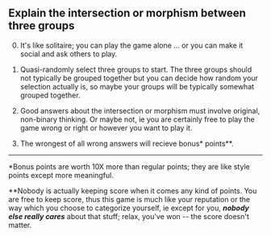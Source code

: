 ## Explain the intersection or morphism between three groups

0) It's like solitaire; you can play the game alone ... or you can make it social and ask others to play.

1) Quasi-randomly select three groups to start. The three groups should not typically be grouped together but you can decide how random your selection actually is, so maybe your groups will be typically somewhat grouped together.

2) Good answers about the intersection or morphism must involve original, non-binary thinking. Or maybe not, ie you are certainly free to play the game wrong or right or however you want to play it.

3) The wrongest of all wrong answers will recieve bonus* points**.


------
*Bonus points are worth 10X more than regular points; they are like style points except more meaningful.

**Nobody is actually keeping score when it comes any kind of points. You are free to keep score, thus this game is much like your reputation or the way which you choose to categorize yourself, ie except for you, ***nobody else really cares*** about that stuff; relax, you've won -- the score doesn't matter.
